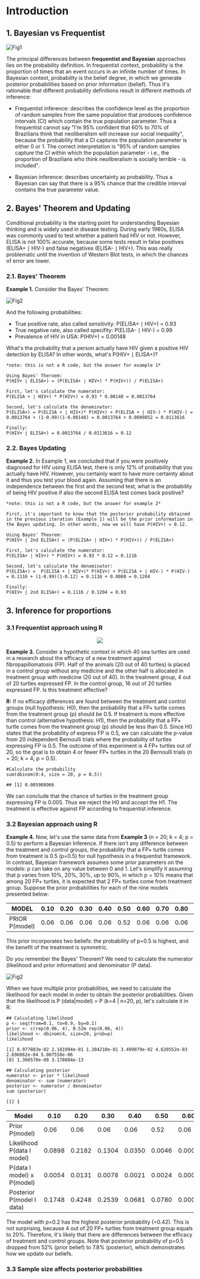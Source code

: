 # Introduction

## 1. Bayesian vs Frequentist
![Fig1](https://miro.medium.com/max/1932/0*eqNjjx0pcgm4_GPU.png)

The principal differences between **frequentist and Bayesian** approaches lies on the probability definition. In frequentist context, probability is the proportion of times that an event occurs in an infinite number of times. In Bayesian context, probability is the belief degree, in which we generate posterior probabilities based on prior information (belief). Thus it's rationable that different probability definitions result in different methods of inference: 

- Frequentist inference: describes the confidence level as the proportion of random samples from the same population that produces confidence intervals (CI) which contain the true population parameter. Thus a frequentist cannot say "I'm 95% confident that 60% to 70% of Brazilians think that neoliberalism will increase our social inequality", because the probability that a CI captures the population parameter is either 0 or 1. The correct interpretation is "95% of random samples capture the CI within which the population parameter - i.e., the proportion of Brazilians who think neoliberalism is socially terrible - is included".

- Bayesian inference: describes uncertainty as probability. Thus a Bayesian can say that there is a 95% chance that the credible interval contains the true parameter value.

## 2. Bayes' Theorem and Updating

Conditional probability is the starting point for understanding Bayesian thinking and is widely used in disease testing. During early 1980s, ELISA was commonly used to test whether a patient had HIV or not. However, ELISA is not 100% accurate, because some tests result in false positives (ELISA+ ∣ HIV-) and false negatives (ELISA- ∣ HIV+). This was really problematic until the invention of Western Blot tests, in which the chances of error are lower. 

### 2.1. Bayes' Theorem 
**Example 1.** Consider the Bayes' Theorem: 

![Fig2](https://wikimedia.org/api/rest_v1/media/math/render/svg/2634e395f47aaf16f5deb5b09a979afc646d83eb)

And the following probabilities:
- True positive rate, also called sensitivity: P(ELISA+ ∣ HIV+) = 0.93
- True negative rate, also called specifity: P(ELISA- ∣ HIV-) = 0.99
- Prevalence of HIV in USA: P(HIV+) = 0.00148

What's the probability that a person actually have HIV given a positive HIV detection by ELISA? In other words, what's P(HIV+ ∣ ELISA+)?

```
*note: this is not a R code, but the answer for example 1*

Using Bayes' Theroem:
P(HIV+ ∣ ELISA+) = (P(ELISA+ ∣ HIV+) * P(HIV+)) / P(ELISA+)

First, let's calculate the numerator:
P(ELISA + ∣ HIV+) * P(HIV+) = 0.93 * 0.00148 = 0.0013764

Second, let's calculate the denominator: 
P(ELISA+) = P(ELISA + ∣ HIV+)* P(HIV+) + P(ELISA + ∣ HIV-) * P(HIV-) = 0.0013764 + (1-0.99)(1-0.00148) = 0.0013764 + 0.0099852 = 0.0113616

Finally:
P(HIV+ ∣ ELISA+) = 0.0013764 / 0.0113616 = 0.12
```

### 2.2. Bayes Updating
**Example 2.** In Example 1, we concluded that if you were positively diagnosed for HIV using ELISA test, there is only 12% of probability that you actually have HIV. However, you certainly want to have more certainty about it and thus you test your blood again. Assuming that there is an independence between the first and the second test, what is the probability of being HIV positive if also the second ELISA test comes back positive?

```
*note: this is not a R code, but the answer for example 2*

First, it's important to know that the posterior probability obtained in the previous iteration (Example 1) will be the prior information in the Bayes updating. In other words, now we will have P(HIV+) = 0.12. 

Using Bayes' Theorem:
P(HIV+ ∣ 2nd ELISA+) = (P(ELISA+ ∣ HIV+) * P(HIV+)) / P(ELISA+)

First, let's calculate the numerator:
P(ELISA+ ∣ HIV+) * P(HIV+) = 0.93 * 0.12 = 0.1116

Second, let's calculate the denominator:
P(ELISA+) =  P(ELISA + ∣ HIV+)* P(HIV+) + P(ELISA + ∣ HIV-) * P(HIV-) = 0.1116 + (1-0.99)(1-0.12) = 0.1116 + 0.0088 = 0.1204

Finally:
P(HIV+ ∣ 2nd ELISA+) = 0.1116 / 0.1204 = 0.93
```

## 3. Inference for proportions
### 3.1 Frequentist approach using R
<div style="text-align:center"><img src="https://oliveridleyproject.org/wp-content/uploads/2019/06/Green-turtle-with-fibropapillomatosis-tumors-Kenya.jpg" /></div>

**Example 3.** Consider a hypothetic context in which 40 sea turtles are used in a research about the efficacy of a new treatment against fibropapillomatosis (FP). Half of the animals (20 out of 40 turtles) is placed in a control group without any medicine and the other half is allocated in treatment group with medicine (20 out of 40). In the treatment group, 4 out of 20 turtles expressed FP. In the control group, 16 out of 20 turtles expressed FP. Is this treatment effective?

**R:** If no efficacy differences are found between the treatment and control groups (null hypothesis: H0), then the probability that a FP+ turtle comes from the treatment group (p) should be 0.5. If treatment is more effective than control (alternative hypothesis: H1), then the probability that a FP+ turtle comes from the treatment group (p) should be less than 0.5. Since H0 states that the probability of express FP is 0.5, we can calculate the p-value from 20 independent Bernoulli trials where the probability of turtles expressing FP is 0.5. The outcome of this experiment is 4 FP+ turtles out of 20, so the goal is to obtain 4 or fewer FP+ turtles in the 20 Bernoulli trials (n = 20; k = 4; p = 0.5).

```
#Calculate the probability 
sum(dbinom(0:4, size = 20, p = 0.5))
```

```
## [1] 0.005908966
```

We can conclude that the chance of turtles in the treatment group expressing FP is 0.005. Thus we reject the H0 and accept the H1. The treatment is effective against FP according to frequentist inference.

### 3.2 Bayesian approach using R

**Example 4.** Now, let's use the same data from **Example 3** (n = 20; k = 4; p = 0.5) to perform a Bayesian Inference. If there isn't any difference between the treatment and control groups, the probability that a FP+ turtle comes from treatment is 0.5 (p=0.5) for null hypothesis in a frequentist framework. In contrast, Bayesian framework assumes some prior parameters on the models: p can take on any value between 0 and 1. Let's simplify it assuming that p varies from 10%, 20%, 30%, up to 90%, in which p = 10% means that among 20 FP+ turtles, it is expected that 2 FP+ turtles come from treatment group. Suppose the prior probabilities for each of the nine models presented below: 


| MODEL                   |  0.10 |  0.20 |  0.30 |  0.40 |  0.50 |  0.60 |  0.70 |  0.80 |  0.90 |
|-------------------------|-------|-------|-------|-------|-------|-------|-------|-------|-------|
| PRIOR P(model)          |  0.06 |  0.06 |  0.06 |  0.06 |  0.52 |  0.06 |  0.06 |  0.06 |  0.06 |

This prior incorporates two beliefs: the probability of p=0.5 is highest, and the benefit of the treatment is symmetric. 

Do you remember the Bayes' Theorem? We need to calculate the numerator (likelihood and prior information) and denominator (P data).

![Fig2](https://wikimedia.org/api/rest_v1/media/math/render/svg/2634e395f47aaf16f5deb5b09a979afc646d83eb)

When we have multiple prior probabilities, we need to calculate the likelihood for each model in order to obtain the posterior probabilities. Given that the likelihood is P (data|model) = P (k=4 | n=20, p), let's calculate it in R:

```
## Calculating likelihood
p <- seq(from=0.1, to=0.9, by=0.1)
prior <- c(rep(0.06, 4), 0.52m rep(0.06, 4))
likelihood <- dbinom(4, size=20, prob=p)
likelihood
```

```
[1] 8.977883e-02 2.181994e-01 1.304210e-01 3.499079e-02 4.620552e-03 2.696862e-04 5.007558e-06
[8] 1.300570e-08 3.178804e-13
```

```
## Calculating posterior
numerator <- prior * likelihood
denominator <- sum (numerator)
posterior <- numerator / denominator
sum (posterior)
```

```
[1] 1
```

| Model                     |  0.10 |  0.20 |  0.30 |  0.40 |  0.50 |  0.60 |  0.70 |  0.80 |  0.90 |
|---------------------------|-------|-------|-------|-------|-------|-------|-------|-------|-------|
| Prior P(model)            |   0.06|   0.06|   0.06|   0.06|   0.52|   0.06|   0.06|   0.06|   0.06|
| Likelihood P(data I model)| 0.0898|	0.2182|	0.1304|	0.0350|	0.0046|	0.0003|  0.00 |	 0.00	|   0.00|
| P(data I model) x P(model)| 0.0054| 0.0131|	0.0078|	0.0021|	0.0024|	0.0000|	  0.00|  0.00	|   0.00|
| Posterior P(model I data) | 0.1748|	0.4248|	0.2539|	0.0681|	0.0780|	0.0005|	  0.00|	  0.00| 	0.00|

The model with p=0.2 has the highest posterior probability (=0.42). This is not surprising, because 4 out of 20 FP+ turtles from treatment group equals to 20%. Therefore, it's likely that there are differences between the efficacy of treatment and control groups. Note that posterior probability of p=0.5 dropped from 52% (prior belief) to 7.8% (posterior), which demonstrates how we update our beliefs.  

### 3.3 Sample size affects posterior probabilities
